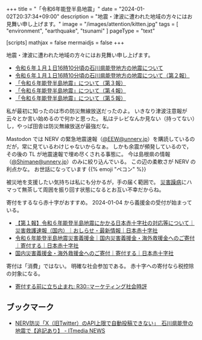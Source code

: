 +++
title = "「令和6年能登半島地震」"
date =  "2024-01-02T20:37:34+09:00"
description = "地震・津波に遭われた地域の方々にはお見舞い申し上げます。"
image = "/images/attention/kitten.jpg"
tags = [ "environment", "earthquake", "tsunami" ]
pageType = "text"

[scripts]
  mathjax = false
  mermaidjs = false
+++

地震・津波に遭われた地域の方々にはお見舞い申し上げます。

- [令和６年１月１日16時10分頃の石川県能登地方の地震について](https://www.jma.go.jp/jma/press/2401/01a/202401011810.html)
- [令和６年１月１日16時10分頃の石川県能登地方の地震について（第２報）](https://www.jma.go.jp/jma/press/2401/01b/202401011810_2.html)
- [「令和６年能登半島地震」について（第３報）](https://www.jma.go.jp/jma/press/2401/01c/202401012130.html)
- [「令和６年能登半島地震」について（第４報）](https://www.jma.go.jp/jma/press/2401/02b/202401020145.html)
- [「令和６年能登半島地震」について（第５報）](https://www.jma.go.jp/jma/press/2401/02c/202401021015.html)

私が最初に知ったのは市の防災無線放送だったのよ。
いきなり津波注意報が云々とか言い始めるので何かと思った。
私はテレビなんか見ない（持ってない）し，やっぱ田舎は防災無線放送が最強だな。

Mastodon では NERV の緊急地震速報（[@EEW@unnerv.jp](https://unnerv.jp/@EEW)）を購読しているのだが，常に見ているわけじゃないからなぁ。
しかも余震が頻発しているので，その後の TL が地震速報で埋め尽くされる事態に。
今は島根県の情報（[@Shimane@unnerv.jp](https://unnerv.jp/@Shimane)）のみに絞り込んでいる。
この辺の柔軟さが NERV の利点かな。
お世話になっています {{% emoji "ペコン" %}}

被災地を支援したい気持ちは私にも分かるが，手の届く範囲で。
[災害躁病](https://baldanders.info/blog/000513/ "震災お見舞い申し上げます")にハマって無茶して周囲を振り回す状態になるとお互い不幸だからね。

寄付をするなら赤十字がおすすめ。
2024-01-04 から義援金の受付が始まっている。

- [【第１報】令和６年能登半島地震にかかる日本赤十字社の対応等について｜災害救護速報（国内）｜おしらせ・最新情報｜日本赤十字社](https://www.jrc.or.jp/domestic_rescue/2024notoearthquake.html)
- [令和６年能登半島地震災害義援金｜国内災害義援金・海外救援金へのご寄付｜寄付する｜日本赤十字社](https://www.jrc.or.jp/contribute/help/20240104/)
- [国内災害義援金・海外救援金へのご寄付｜寄付する｜日本赤十字社](https://www.jrc.or.jp/contribute/help/)

寄付は「消費」ではない。
明確な社会参加である。
赤十字への寄付なら税控除の対象になる。

- [寄付する前に立ち止まれ: R30::マーケティング社会時評](http://shinta.tea-nifty.com/nikki/2005/01/donation.html)

## ブックマーク

- [NERV防災「X（旧Twitter）のAPI上限で自動投稿できない」　石川県能登の地震で【追記あり】 - ITmedia NEWS](https://www.itmedia.co.jp/news/articles/2401/01/news051.html)
